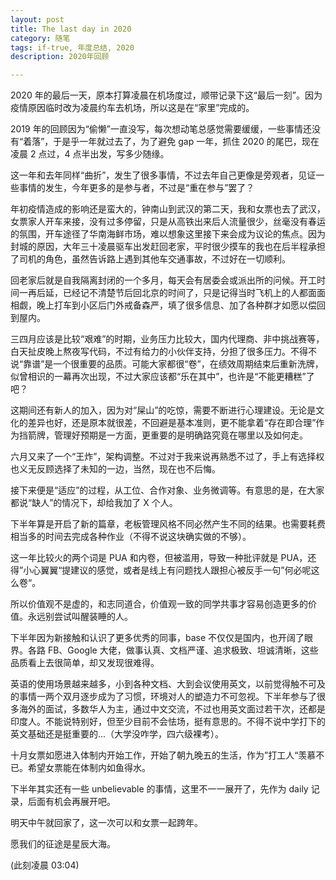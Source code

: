 ```yaml
---
layout: post
title: The last day in 2020
category: 随笔
tags: if-true, 年度总结, 2020
description: 2020年回顾

---
```


2020 年的最后一天，原本打算凌晨在机场度过，顺带记录下这“最后一刻”。因为疫情原因临时改为凌晨约车去机场，所以这是在“家里”完成的。

2019 年的回顾因为“偷懒”一直没写，每次想动笔总感觉需要缓缓，一些事情还没有“着落”，于是乎一年就过去了，为了避免 gap 一年，抓住 2020 的尾巴，现在凌晨 2 点过，4 点半出发，写多少随缘。

这一年和去年同样“曲折”，发生了很多事情，不过去年自己更像是旁观者，见证一些事情的发生，今年更多的是参与者，不过是“重在参与”罢了？

年初疫情造成的影响还是蛮大的，钟南山到武汉的第二天，我和女票也去了武汉，女票家人开车来接，没有过多停留，只是从高铁出来后人流量很少，丝毫没有春运的氛围，开车途径了华南海鲜市场，难以想象这里接下来会成为议论的焦点。因为封城的原因，大年三十凌晨驱车出发赶回老家，平时很少摸车的我也在后半程承担了司机的角色，虽然告诉路上遇到其他车交通事故，不过好在一切顺利。

回老家后就是自我隔离封闭的一个多月，每天会有居委会或派出所的问候。开工时间一再后延，已经记不清楚节后回北京的时间了，只是记得当时飞机上的人都面面相觑，晚上打车到小区后门外戒备森严，填了很多信息、加了各种群才如愿以偿回到屋内。

三四月应该是比较“艰难”的时期，业务压力比较大，国内代理商、非中挑战赛等，白天扯皮晚上熬夜写代码，不过有给力的小伙伴支持，分担了很多压力。不得不说“靠谱”是一个很重要的品质。可能大家都很“卷”，在绩效周期结束后重新洗牌，似曾相识的一幕再次出现，不过大家应该都“乐在其中”，也许是“不能更糟糕”了吧？

这期间还有新人的加入，因为对“屎山”的吃惊，需要不断进行心理建设。无论是文化的差异也好，还是原本就很差，不回避是基本准则，更不能拿着“存在即合理”作为挡箭牌，管理好预期是一方面，更重要的是明确路究竟在哪里以及如何走。

六月又来了一个“王炸”，架构调整。不过对于我来说再熟悉不过了，手上有选择权也义无反顾选择了未知的一边，当然，现在也不后悔。

接下来便是“适应”的过程，从工位、合作对象、业务微调等。有意思的是，在大家都说“缺人”的情况下，却给我加了 X 个人。

下半年算是开启了新的篇章，老板管理风格不同必然产生不同的结果。也需要耗费相当多的时间去完成各种作业（不得不说这块确实做的不够）。

这一年比较火的两个词是 PUA 和内卷，但被滥用，导致一种批评就是 PUA，还得”小心翼翼“提建议的感觉，或者是线上有问题找人跟担心被反手一句”何必呢这么卷“。

所以价值观不是虚的，和志同道合，价值观一致的同学共事才容易创造更多的价值。永远别尝试叫醒装睡的人。

下半年因为新接触和认识了更多优秀的同事，base 不仅仅是国内，也开阔了眼界。各路 FB、Google 大佬，做事认真、文档严谨、追求极致、坦诚清晰，这些品质看上去很简单，却又发现很难得。

英语的使用场景越来越多，小到各种文档、大到会议使用英文，以前觉得触不可及的事情一两个双月逐步成为了习惯，环境对人的塑造力不可忽视。下半年参与了很多海外的面试，多数华人为主，通过中文交流，不过也用英文面过若干次，还都是印度人。不能说特别好，但至少目前不会怯场，挺有意思的。不得不说中学打下的英文基础还是挺重要的...（大学没咋学，四六级裸考）。

十月女票如愿进入体制内开始工作，开始了朝九晚五的生活，作为”打工人“羡慕不已。希望女票能在体制内如鱼得水。

下半年其实还有一些 unbelievable 的事情，这里不一一展开了，先作为 daily 记录，后面有机会再展开吧。

明天中午就回家了，这一次可以和女票一起跨年。

愿我们的征途是星辰大海。

(此刻凌晨 03:04)